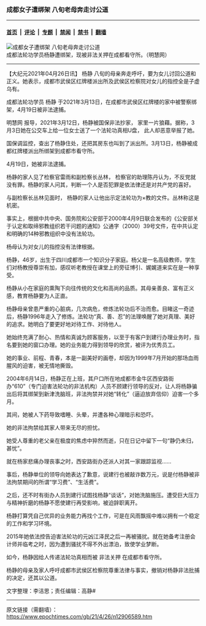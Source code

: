### 成都女子遭绑架 八旬老母奔走讨公道

---

#### [首页](../../../..?n12906589) &nbsp;|&nbsp; [评论](../../../../../epoch-comment?n12906589) &nbsp;|&nbsp; [专题](../../../../../epoch-special?n12906589) &nbsp;|&nbsp; [禁闻](../../../../../epoch-news?n12906589) &nbsp;|&nbsp; [禁书](../../../../../books?n12906589) &nbsp;|&nbsp; [翻墙](https://github.com/gfw-breaker/nogfw/blob/master/README.md?n12906589)


<div><img alt="成都女子遭绑架 八旬老母奔走讨公道" class="attachment-djy_600_400 size-djy_600_400 wp-post-image" src="https://i.epochtimes.com/assets/uploads/2021/04/id12906791-2008-2-16-chengduhw-01-600x400.jpg"/>
<div class="caption">
 成都法轮功学员杨静遭绑架，现被非法关押在成都看守所。（明慧网）
</div></div><hr/><div class="post_content" id="artbody" itemprop="articleBody">
 <!-- article content begin -->
 <p>
  【大纪元2021年04月26日讯】
  <ok href="https://www.epochtimes.com/gb/tag/%E6%9D%A8%E9%9D%99.html">
   杨静
  </ok>
  八旬的母亲奔走呼吁，要为女儿讨回公道和正义。她表示，成都市武侯区红牌楼派出所及武侯区检察院对女儿的指控全是子虚乌有。
 </p>
 <p>
  成都法轮功学员
  <ok href="https://www.epochtimes.com/gb/tag/%E6%9D%A8%E9%9D%99.html">
   杨静
  </ok>
  于2021年3月13日，在成都市武侯区红牌楼的家中被警察绑架，4月19日被非法逮捕。
 </p>
 <p>
  <ok href="http://big5.minghui.org/">
   明慧网
  </ok>
  报导，2021年3月12日，杨静被国保非法抄家， 家里一片狼藉。据称，3月3日她在公交车上给一位女士送了一个法轮功真相U盘， 此人却恶意举报了她。
 </p>
 <p>
  国保调监控，查出了杨静住处，还把其房东也叫到了派出所。3月13日，杨静被成都红牌楼派出所绑架到成都市看守所。
 </p>
 <p>
  4月19日，她被非法逮捕。
 </p>
 <p>
  杨静的家人见了检察官雷雨和副检察长丛林， 检察官的助理陈丹认为，不反党就没有罪。杨静的家人问其，判断一个人是否犯罪是依法律还是对共产党的喜好。
 </p>
 <p>
  与副检察长丛林见面时， 杨静的家人让他出示定法轮功为×教的文件。丛林称这是机密。
 </p>
 <p>
  事实上，根据中共中央、国务院和公安部于2000年4月9日联合发布的《公安部关于认定和取缔邪教组织若干问题的通知》公通字（2000）39号文件，在中共认定和明确的14种邪教组织中没有法轮功。
 </p>
 <p>
  杨母认为对女儿的指控没有法律根据。
 </p>
 <p>
  杨静，46岁，出生于四川成都市一个知识分子家庭。杨父是一名高级教师，学生们对杨教授尊崇有加，感叹听老教授在课堂上的旁征博引、娓娓道来实在是一种享受。
 </p>
 <p>
  杨静从小在家庭的熏陶下向往传统的文化和高尚的品质。其母亲善良、富有正义感，教育杨静要为人正直。
 </p>
 <p>
  杨静母亲曾患严重的心脏病，几次病危，修炼法轮功后不治而愈。目睹这一奇迹后，杨静1996年走入了修炼。法轮功“真、善、忍”的法理唤醒了她对真理、美好的追求。她明白了要更好地对待工作、对待他人。
 </p>
 <p>
  她始终充满了耐心、热情和真诚为顾客服务，以至于有客户到建行办理业务时，指名要到她的窗口办理。她的业务能力得到领导的欣赏，被评为优秀员工。
 </p>
 <p>
  她的事业、前程、青春，本是一副美好的画卷，却因为1999年7月开始的那场血雨腥风的迫害，被无情地撕毁。
 </p>
 <p>
  2004年6月14日，杨静正在上班，其户口所在地成都市金牛区西安路街办“610”（专门迫害法轮功的非法机构）人员不顾建行领导的反对，让人将杨静骗出后将其绑架到新津洗脑班，非法拘禁并对她“转化”（逼迫放弃信仰）迫害一个多月。
 </p>
 <p>
  其间，她被人下药导致嗜睡、头晕，并遭各种心理暗示和恐吓。
 </p>
 <p>
  她的非法拘禁给其家人带来无尽的担忧。
 </p>
 <p>
  她受人尊重的老父亲在极度的焦虑中猝然而逝，只在日记中留下一句“静仍未归，甚忧”。
 </p>
 <p>
  就在杨家悲痛办理丧事之时，西安路街办还派人对其一家跟踪监视……
 </p>
 <p>
  事后，杨静单位的领导向她表达了歉意，说建行也被敲诈数万元，说是付杨静被非法拘禁期间的所谓“学习费”、“生活费”。
 </p>
 <p>
  之后，还不时有街办人员到建行试图找杨静“谈话”，对她洗脑施压。遭受巨大压力与精神折磨的杨静不愿使建行再受影响，被迫辞职离开。
 </p>
 <p>
  杨静打算凭自己优异的业务能力再找个工作，可是在风雨飘摇中难以拥有一个稳定的工作和学习环境。
 </p>
 <p>
  2015年她依法控告迫害法轮功的元凶江泽民之后一再被骚扰。就在她备考注册会计师并临考之时，因为遭到骚扰不得不外出漂泊，致使学业梦断。
 </p>
 <p>
  如今，杨静因给人传递法轮功真相而被
  <ok href="https://www.epochtimes.com/gb/tag/%E9%9D%9E%E6%B3%95%E5%85%B3%E6%8A%BC.html">
   非法关押
  </ok>
  在成都市看守所。
 </p>
 <p>
  杨静的母亲及家人呼吁成都市武侯区检察院尊重法律与事实，撤销对杨静非法批捕的决定，还其以公道。
 </p>
 <p>
  文字整理：李洁思；责任编辑：高静#
 </p>
 <!-- article content end -->
 <div id="below_article_ad">
 </div>
</div>


---

原文链接（需翻墙）：https://www.epochtimes.com/gb/21/4/26/n12906589.htm